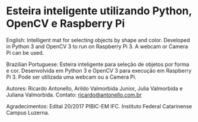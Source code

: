 # Esteira inteligente utilizando Python, OpenCV e Raspberry Pi

English: Intelligent mat for selecting objects by shape and color. Developed in Python 3 and OpenCV 3 to run on Raspberry Pi 3. A webcam or Camera Pi can be used. 

Brazilian Portuguese: Esteira inteligente para seleção de objetos por forma e cor. Desenvolvida em Python 3 e OpenCV 3 para execução em Raspberry Pi 3. Pode ser utilizada uma webcam ou a Camera Pi.

Autores: Ricardo Antonello, Arildo Valmorbida Junior, Julia Valmorbida e Juliana Valmorbida.
Contato: ricardo@antonello.com.br

Agradecimentos: Edital 20/2017 PIBIC-EM IFC. Instituto Federal Catarinense Campus Luzerna. 
